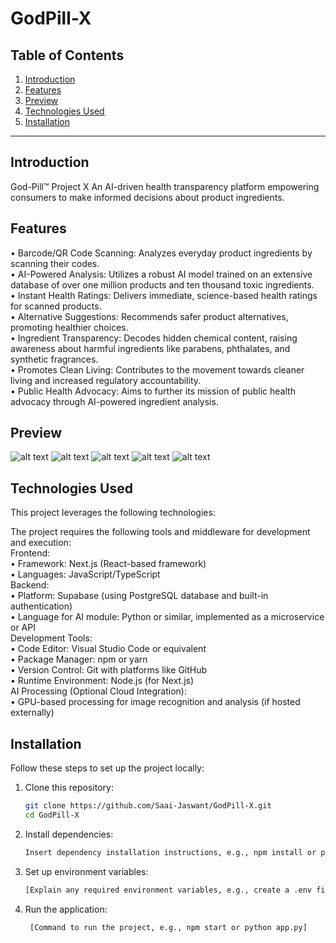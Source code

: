 # GodPill-X

## Table of Contents

1. [Introduction](#introduction)
2. [Features](#Features)
3. [Preview](#preview)
4. [Technologies Used](#technologies-used)
5. [Installation](#installation)

---

## Introduction

God-Pill™ Project X
An AI-driven health transparency platform empowering consumers to make informed decisions about product ingredients.

## Features
•	Barcode/QR Code Scanning: Analyzes everyday product ingredients by scanning their codes.</br>
•	AI-Powered Analysis: Utilizes a robust AI model trained on an extensive database of over one million products and ten thousand toxic ingredients.</br>
•	Instant Health Ratings: Delivers immediate, science-based health ratings for scanned products.</br>
•	Alternative Suggestions: Recommends safer product alternatives, promoting healthier choices.</br>
•	Ingredient Transparency: Decodes hidden chemical content, raising awareness about harmful ingredients like parabens, phthalates, and synthetic fragrances.</br>
•	Promotes Clean Living: Contributes to the movement towards cleaner living and increased regulatory accountability.</br>
•	Public Health Advocacy: Aims to further its mission of public health advocacy through AI-powered ingredient analysis.</br>

## Preview
  ![alt text](https://github.com/Saai-Jaswant/GodPill-X/blob/main/1.png)
  ![alt text](https://github.com/Saai-Jaswant/GodPill-X/blob/main/2.png)
  ![alt text](https://github.com/Saai-Jaswant/GodPill-X/blob/main/4.png)
  ![alt text](https://github.com/Saai-Jaswant/GodPill-X/blob/main/5.png)
  ![alt text](https://github.com/Saai-Jaswant/GodPill-X/blob/main/6.png)
  
  
## Technologies Used

This project leverages the following technologies:</br>

The project requires the following tools and middleware for development and execution:</br>
Frontend:</br>
• Framework: Next.js (React-based framework)</br>
• Languages: JavaScript/TypeScript</br>
Backend:</br>
• Platform: Supabase (using PostgreSQL database and built-in authentication)</br>
• Language for AI module: Python or similar, implemented as a microservice or API</br>
Development Tools:</br>
• Code Editor: Visual Studio Code or equivalent</br>
• Package Manager: npm or yarn</br>
• Version Control: Git with platforms like GitHub</br>
• Runtime Environment: Node.js (for Next.js)</br>
AI Processing (Optional Cloud Integration):</br>
• GPU-based processing for image recognition and analysis (if hosted externally)</br>

## Installation

Follow these steps to set up the project locally:</br>

1. Clone this repository:</br>
   ```bash
   git clone https://github.com/Saai-Jaswant/GodPill-X.git
   cd GodPill-X
   
2. Install dependencies:</br>
   ```bash
   Insert dependency installation instructions, e.g., npm install or pip install -r requirements.txt]

3. Set up environment variables:</br>
   ```bash
   [Explain any required environment variables, e.g., create a .env file]


4. Run the application:</br>
   ```bash
    [Command to run the project, e.g., npm start or python app.py]



